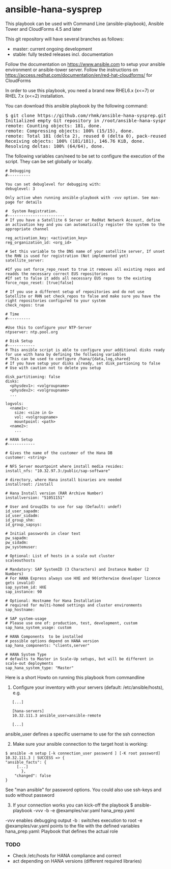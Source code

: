 # ansible-hana-sysprep


This playbook can be used with Command Line (ansible-playbook), Ansible Tower and CloudForms 4.5 and later

This git repository will have several branches as follows:
- master:  current ongoing development
- stable:  fully tested releases incl. documentation

Follow the documentation on https://www.ansible.com to setup your ansible environment or ansible-tower server. 
Follow the instructions on https://access.redhat.com/documentation/en/red-hat-cloudforms/ for CloudForms

In order to use this playbook, you need a brand new RHEL6.x (x<=7) or RHEL 7.x (x<=2) installation.

You can download this ansible playbook by the following command:
<pre>
$ git clone https://github.com/rhmk/ansible-hana-sysprep.git
Initialized empty Git repository in /root/ansible-hana-sysprep/.git/
remote: Counting objects: 181, done.
remote: Compressing objects: 100% (15/15), done.
remote: Total 181 (delta 2), reused 0 (delta 0), pack-reused 163
Receiving objects: 100% (181/181), 146.76 KiB, done.
Resolving deltas: 100% (64/64), done.
</pre>



The following variables can/need to be set to configure the execution of the script. They can be set globally or locally.

```
# Debugging
#----------

You can set debuglevel for debugging with:
debuglevel: 3

Only active when running ansible-playbook with -vvv option. See man-page for details

#  System Registration. 
#-------------------------
# If you have a Satellite 6 Server or RedHat Network Account, define an activation key and you can automatically register the system to the appropriate channel

reg_activation_key: <activation_key>
reg_organization_id: <org_id>

# Set this variable to the DNS name of your satellite server, If unset the RHN is used for registration (Not implemented yet)
satellite_server:

#If you set force_repo_reset to true it removes all existing repos and readds the necessary correct EUS repositories
#If set to false it adds all necessary EUS repos to the existing 
force_repo_reset: [true|false]

# If you use a different setup of repositories and do not use Satellite or RHN set check_repos to false and make sure you have the right repositories configured to your system
check_repos: true

# Time
#----------

#Use this to configure your NTP-Server
ntpserver: ntp.pool.org

# Disk Setup
#------------
# This ansible script is able to configure your additional disks ready for use with hana by defining the follwoing variables
# This can be used to configure /hana/{data,log,shared}
# If you have setup your disks already, set disk_partioning to false
# Use with caution not to delete you setup

disk_partitioning: false
disks:
  <physdev1>: <volgroupname>
  <physdev2>: <volgroupname>
  ...

logvols:
  <name1>:
    size: <size in G>
    vol: <volgroupname>
    mountpoint: <path>
  <name2>:
    ...
    
# HANA Setup
#------------

# Gives the name of the customer of the Hana DB
customer: <string>

# NFS Server mountpoint where install media resides:
install_nfs: "10.32.97.3:/public/sap-software"

# directory, where Hana install binaries are needed
installroot: /install

# Hana Install version (RAR Archive Number)
installversion: "51051151"

# User and GroupIDs to use for sap (Default: undef)
id_user_sapadm: 
id_user_sidadm:
id_group_shm:
id_group_sapsys:

# Initial passwords in clear text
pw_sapadm:
pw_sidadm:
pw_systemuser:

# Optional: List of hosts in a scale out cluster
scaleouthosts

# Mandatory: SAP SystemID (3 Characters) and Instance Number (2 Numbers)
# For HANA Express always use HXE and 90(otherwise developer licence gets invalid)
sap_system_id: HXE
sap_instance: 90

# Optional: Hostname for Hana Installation
# required for multi-homed settings and cluster environments
sap_hostname:

# SAP system-usage
# Please use one of: production, test, development, custom
sap_hana_system_usage: custom

# HANA Components  to be installed
# possible options depend on HANA version
sap_hana_components: "clients,server"

# HANA System Type 
# defaults to Master in Scale-Up setups, but will be different in scale-out deployments
sap_hana_system_type: "Master"
```

Here is a short Howto on running this playbook from commandline

1. Configure your inventory with your servers (default: /etc/ansible/hosts), e.g.
```
   [...]

   [hana-servers]
   10.32.111.3 ansible_user=ansible-remote

   [...]
```
  ansible_user defines a specific username to use for the ssh connection 

2. Make sure your ansible connection to the target host is working:
```
$ ansible -m setup [-k connection_user password ] [-K root password]
10.32.111.3 | SUCCESS => {
"ansible_facts": {
     [...]
       }, 
    "changed": false
}

```
See "man ansible" for password options. You could also use ssh-keys and sudo without password

3. If your connection works you can kick-off the playbook
$ ansible-playbook -vvv  -b -e @examples/var.yaml hana_prep.yaml

  -vvv enables debugging output
  -b : switches execution to root
  -e @examples/var.yaml points to the file with the defined variables
  hana_prep.yaml: Playbook that defines the actual role

 
### TODO ###
- Check /etc/hosts for HANA compliance and correct
- act depending on HANA versions (different required libraries)


